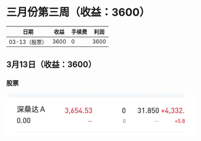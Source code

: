 # 三月份第三周（收益：3600）

| 日期          | 收益 | 手续费 | 利润 |
| ------------- | ---- | ------ | ---- |
| 03-13（股票） | 3600 | 0      | 3600 |



## 3月13日（收益：3600）

### 股票

![20230313-股票](../../images/202303/20230313-股票.png)
